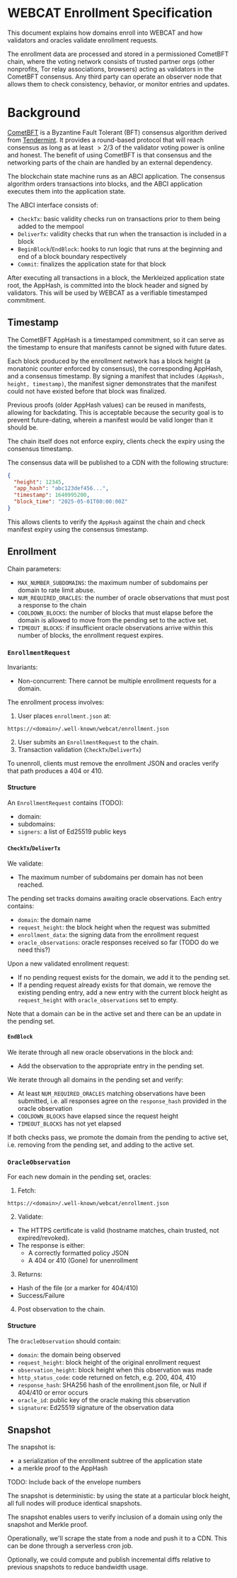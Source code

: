 # WEBCAT Enrollment Specification

This document explains how domains enroll into WEBCAT and how validators and oracles validate enrollment requests.

The enrollment data are processed and stored in a permissioned CometBFT chain, where the voting network consists of trusted partner orgs (other nonprofits, Tor relay associations, browsers) acting as validators in the CometBFT consensus. Any third party can operate an observer node that allows them to check consistency, behavior, or monitor entries and updates.

# Background

[CometBFT](https://docs.cometbft.com/v1.0/) is a Byzantine Fault Tolerant (BFT) consensus algorithm derived from [Tendermint](https://arxiv.org/abs/1807.04938). It provides a round-based protocol that will reach consensus as long as at least $\gt 2/3$ of the validator voting power is online and honest. The benefit of using CometBFT is that consensus and the networking parts of the chain are handled by an external dependency.

The blockchain state machine runs as an ABCI application. The consensus algorithm orders transactions into blocks, and the ABCI application executes them into the application state.

The ABCI interface consists of:
- `CheckTx`: basic validity checks run on transactions prior to them being added to the mempool
- `DeliverTx`: validity checks that run when the transaction is included in a block
- `BeginBlock`/`EndBlock`: hooks to run logic that runs at the beginning and end of a block boundary respectively
- `Commit`: finalizes the application state for that block

After executing all transactions in a block, the Merkleized application state root, the AppHash, is committed into the block header and signed by validators. This will be used by WEBCAT as a verifiable timestamped commitment.

## Timestamp

The CometBFT AppHash is a timestamped commitment, so it can serve as the timestamp to ensure that manifests cannot be signed with future dates.

Each block produced by the enrollment network has a block height (a monatonic counter enforced by consensus), the corresponding AppHash, and a consensus timestamp. By signing a manifest that includes `(AppHash, height, timestamp)`, the manifest signer demonstrates that the manifest could not have existed before that block was finalized.

Previous proofs (older AppHash values) can be reused in manifests, allowing for backdating. This is acceptable because the security goal is to prevent future-dating, wherein a manifest would be valid longer than it should be.

The chain itself does not enforce expiry, clients check the expiry using the consensus timestamp.

The consensus data will be published to a CDN with the following structure:

```json
{
  "height": 12345,
  "app_hash": "abc123def456...",
  "timestamp": 1640995200,
  "block_time": "2025-05-01T00:00:00Z"
}
```

This allows clients to verify the `AppHash` against the chain and check manifest expiry using the consensus timestamp.

## Enrollment

Chain parameters:
- `MAX_NUMBER_SUBDOMAINS`: the maximum number of subdomains per domain to rate limit abuse.
- `NUM_REQUIRED_ORACLES`: the number of oracle observations that must post a response to the chain
- `COOLDOWN_BLOCKS`: the number of blocks that must elapse before the domain is allowed to move from the pending set to the active set.
- `TIMEOUT_BLOCKS`: if insufficient oracle observations arrive within this number of blocks, the enrollment request expires.

### `EnrollmentRequest`

Invariants:
- Non-concurrent: There cannot be multiple enrollment requests for a domain.

The enrollment process involves:
1. User places `enrollment.json` at:

```
https://<domain>/.well-known/webcat/enrollment.json
```

2. User submits an `EnrollmentRequest` to the chain.
3. Transaction validation (`CheckTx`/`DeliverTx`)

To unenroll, clients must remove the enrollment JSON and oracles verify that path produces a 404 or 410.

#### Structure

An `EnrollmentRequest` contains (TODO):
- domain:
- subdomains:
- `signers`: a list of Ed25519 public keys

#### `CheckTx`/`DeliverTx`

We validate:
- The maximum number of subdomains per domain has not been reached.

The pending set tracks domains awaiting oracle observations. Each entry contains:

- `domain`: the domain name
- `request_height`: the block height when the request was submitted
- `enrollment_data`: the signing data from the enrollment request
- `oracle_observations`: oracle responses received so far (TODO do we need this?)

Upon a new validated enrollment request:
- If no pending request exists for the domain, we add it to the pending set.
- If a pending request already exists for that domain, we remove the existing pending entry, add a new entry with the current block height as `request_height` with `oracle_observations` set to empty.

Note that a domain can be in the active set and there can be an update in the pending set.

#### `EndBlock`

We iterate through all new oracle observations in the block and:
- Add the observation to the appropriate entry in the pending set.

We iterate through all domains in the pending set and verify:
- At least `NUM_REQUIRED_ORACLES` matching observations have been submitted, i.e. all responses agree on the `response_hash` provided in the oracle observation
- `COOLDOWN_BLOCKS` have elapsed since the request height
- `TIMEOUT_BLOCKS` has not yet elapsed

If both checks pass, we promote the domain from the pending to active set, i.e. removing from the pending set, and adding to the active set.

### `OracleObservation`

For each new domain in the pending set, oracles:

1. Fetch:

```
https://<domain>/.well-known/webcat/enrollment.json
```

2. Validate:
- The HTTPS certificate is valid (hostname matches, chain trusted, not expired/revoked).
- The response is either:
    - A correctly formatted policy JSON
    - A 404 or 410 (Gone) for unenrollment

3. Returns:
- Hash of the file (or a marker for 404/410)
- Success/Failure

4. Post observation to the chain.

#### Structure

The `OracleObservation` should contain:
- `domain`: the domain being observed
- `request_height`: block height of the original enrollment request
- `observation_height`: block height when this observation was made
- `http_status_code`: code returned on fetch, e.g. 200, 404, 410
- `response_hash`: SHA256 hash of the enrollment.json file, or Null if 404/410 or error occurs
- `oracle_id`: public key of the oracle making this observation
- `signature`: Ed25519 signature of the observation data

## Snapshot

The snapshot is:
- a serialization of the enrollment subtree of the application state
- a merkle proof to the AppHash

TODO: Include back of the envelope numbers

The snapshot is deterministic: by using the state at a particular block height, all full nodes will produce identical snapshots.

The snapshot enables users to verify inclusion of a domain using only the snapshot and Merkle proof.

Operationally, we'll scrape the state from a node and push it to a CDN. This can be done through a serverless cron job.

Optionally, we could compute and publish incremental diffs relative to previous snapshots to reduce bandwidth usage.
